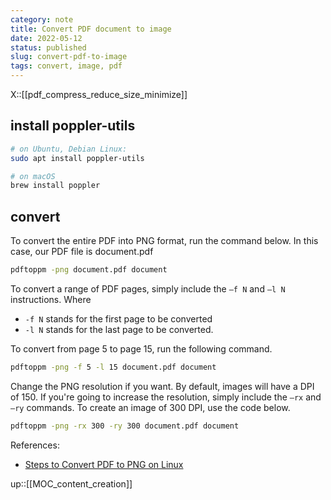 ```yaml
---
category: note
title: Convert PDF document to image
date: 2022-05-12
status: published
slug: convert-pdf-to-image
tags: convert, image, pdf
---
```

X::[[pdf_compress_reduce_size_minimize]]

## install poppler-utils

```sh
# on Ubuntu, Debian Linux:
sudo apt install poppler-utils

# on macOS
brew install poppler
```

## convert

To convert the entire PDF into PNG format, run the command below. In this case, our PDF file is document.pdf

```sh
pdftoppm -png document.pdf document
```

To convert a range of PDF pages, simply include the `–f N` and `–l N` instructions. Where

- `-f N` stands for the first page to be converted
- `-l N` stands for the last page to be converted.

To convert from page 5 to page 15, run the following command.

```sh
pdftoppm -png -f 5 -l 15 document.pdf document
```

Change the PNG resolution if you want. By default, images will have a DPI of 150. If you're going to increase the resolution, simply include the `–rx` and `–ry` commands. To create an image of 300 DPI, use the code below.

```sh
pdftoppm -png -rx 300 -ry 300 document.pdf document
```

References:

- [Steps to Convert PDF to PNG on Linux](https://pdf.wondershare.com/pdf-knowledge/pdf-to-png-linux.html)

up::[[MOC_content_creation]]
